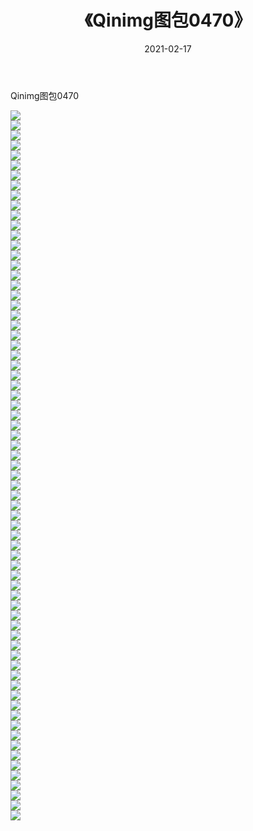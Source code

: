 ﻿---
layout: post
title:  《Qinimg图包0470》
date:   2021-02-17
img: http://imgx.orgx.ga/Qinimg图包/Qinimg图包0470/000.jpg
categories: [美女, 清纯, 唯美]
---

Qinimg图包0470

 ![](http://imgx.orgx.ga/Qinimg图包/Qinimg图包0470/001.jpg) <br>![](http://imgx.orgx.ga/Qinimg图包/Qinimg图包0470/002.jpg) <br>![](http://imgx.orgx.ga/Qinimg图包/Qinimg图包0470/003.jpg) <br>![](http://imgx.orgx.ga/Qinimg图包/Qinimg图包0470/004.jpg) <br>![](http://imgx.orgx.ga/Qinimg图包/Qinimg图包0470/005.jpg) <br>![](http://imgx.orgx.ga/Qinimg图包/Qinimg图包0470/006.jpg) <br>![](http://imgx.orgx.ga/Qinimg图包/Qinimg图包0470/007.jpg) <br>![](http://imgx.orgx.ga/Qinimg图包/Qinimg图包0470/008.jpg) <br>![](http://imgx.orgx.ga/Qinimg图包/Qinimg图包0470/009.jpg) <br>![](http://imgx.orgx.ga/Qinimg图包/Qinimg图包0470/010.jpg) <br>![](http://imgx.orgx.ga/Qinimg图包/Qinimg图包0470/011.jpg) <br>![](http://imgx.orgx.ga/Qinimg图包/Qinimg图包0470/012.jpg) <br>![](http://imgx.orgx.ga/Qinimg图包/Qinimg图包0470/013.jpg) <br>![](http://imgx.orgx.ga/Qinimg图包/Qinimg图包0470/014.jpg) <br>![](http://imgx.orgx.ga/Qinimg图包/Qinimg图包0470/015.jpg) <br>![](http://imgx.orgx.ga/Qinimg图包/Qinimg图包0470/016.jpg) <br>![](http://imgx.orgx.ga/Qinimg图包/Qinimg图包0470/017.jpg) <br>![](http://imgx.orgx.ga/Qinimg图包/Qinimg图包0470/018.jpg) <br>![](http://imgx.orgx.ga/Qinimg图包/Qinimg图包0470/019.jpg) <br>![](http://imgx.orgx.ga/Qinimg图包/Qinimg图包0470/020.jpg) <br>![](http://imgx.orgx.ga/Qinimg图包/Qinimg图包0470/021.jpg) <br>![](http://imgx.orgx.ga/Qinimg图包/Qinimg图包0470/022.jpg) <br>![](http://imgx.orgx.ga/Qinimg图包/Qinimg图包0470/023.jpg) <br>![](http://imgx.orgx.ga/Qinimg图包/Qinimg图包0470/024.jpg) <br>![](http://imgx.orgx.ga/Qinimg图包/Qinimg图包0470/025.jpg) <br>![](http://imgx.orgx.ga/Qinimg图包/Qinimg图包0470/026.jpg) <br>![](http://imgx.orgx.ga/Qinimg图包/Qinimg图包0470/027.jpg) <br>![](http://imgx.orgx.ga/Qinimg图包/Qinimg图包0470/028.jpg) <br>![](http://imgx.orgx.ga/Qinimg图包/Qinimg图包0470/029.jpg) <br>![](http://imgx.orgx.ga/Qinimg图包/Qinimg图包0470/030.jpg) <br>![](http://imgx.orgx.ga/Qinimg图包/Qinimg图包0470/031.jpg) <br>![](http://imgx.orgx.ga/Qinimg图包/Qinimg图包0470/032.jpg) <br>![](http://imgx.orgx.ga/Qinimg图包/Qinimg图包0470/033.jpg) <br>![](http://imgx.orgx.ga/Qinimg图包/Qinimg图包0470/034.jpg) <br>![](http://imgx.orgx.ga/Qinimg图包/Qinimg图包0470/035.jpg) <br>![](http://imgx.orgx.ga/Qinimg图包/Qinimg图包0470/036.jpg) <br>![](http://imgx.orgx.ga/Qinimg图包/Qinimg图包0470/037.jpg) <br>![](http://imgx.orgx.ga/Qinimg图包/Qinimg图包0470/038.jpg) <br>![](http://imgx.orgx.ga/Qinimg图包/Qinimg图包0470/039.jpg) <br>![](http://imgx.orgx.ga/Qinimg图包/Qinimg图包0470/040.jpg) <br>![](http://imgx.orgx.ga/Qinimg图包/Qinimg图包0470/041.jpg) <br>![](http://imgx.orgx.ga/Qinimg图包/Qinimg图包0470/042.jpg) <br>![](http://imgx.orgx.ga/Qinimg图包/Qinimg图包0470/043.jpg) <br>![](http://imgx.orgx.ga/Qinimg图包/Qinimg图包0470/044.jpg) <br>![](http://imgx.orgx.ga/Qinimg图包/Qinimg图包0470/045.jpg) <br>![](http://imgx.orgx.ga/Qinimg图包/Qinimg图包0470/046.jpg) <br>![](http://imgx.orgx.ga/Qinimg图包/Qinimg图包0470/047.jpg) <br>![](http://imgx.orgx.ga/Qinimg图包/Qinimg图包0470/048.jpg) <br>![](http://imgx.orgx.ga/Qinimg图包/Qinimg图包0470/049.jpg) <br>![](http://imgx.orgx.ga/Qinimg图包/Qinimg图包0470/050.jpg) <br>![](http://imgx.orgx.ga/Qinimg图包/Qinimg图包0470/051.jpg) <br>![](http://imgx.orgx.ga/Qinimg图包/Qinimg图包0470/052.jpg) <br>![](http://imgx.orgx.ga/Qinimg图包/Qinimg图包0470/053.jpg) <br>![](http://imgx.orgx.ga/Qinimg图包/Qinimg图包0470/054.jpg) <br>![](http://imgx.orgx.ga/Qinimg图包/Qinimg图包0470/055.jpg) <br>![](http://imgx.orgx.ga/Qinimg图包/Qinimg图包0470/056.jpg) <br>![](http://imgx.orgx.ga/Qinimg图包/Qinimg图包0470/057.jpg) <br>![](http://imgx.orgx.ga/Qinimg图包/Qinimg图包0470/058.jpg) <br>![](http://imgx.orgx.ga/Qinimg图包/Qinimg图包0470/059.jpg) <br>![](http://imgx.orgx.ga/Qinimg图包/Qinimg图包0470/060.jpg) <br>![](http://imgx.orgx.ga/Qinimg图包/Qinimg图包0470/061.jpg) <br>![](http://imgx.orgx.ga/Qinimg图包/Qinimg图包0470/062.jpg) <br>![](http://imgx.orgx.ga/Qinimg图包/Qinimg图包0470/063.jpg) <br>![](http://imgx.orgx.ga/Qinimg图包/Qinimg图包0470/064.jpg) <br>![](http://imgx.orgx.ga/Qinimg图包/Qinimg图包0470/065.jpg) <br>![](http://imgx.orgx.ga/Qinimg图包/Qinimg图包0470/066.jpg) <br>![](http://imgx.orgx.ga/Qinimg图包/Qinimg图包0470/067.jpg) <br>![](http://imgx.orgx.ga/Qinimg图包/Qinimg图包0470/068.jpg) <br>![](http://imgx.orgx.ga/Qinimg图包/Qinimg图包0470/069.jpg) <br>![](http://imgx.orgx.ga/Qinimg图包/Qinimg图包0470/070.jpg) <br>![](http://imgx.orgx.ga/Qinimg图包/Qinimg图包0470/071.jpg) <br>